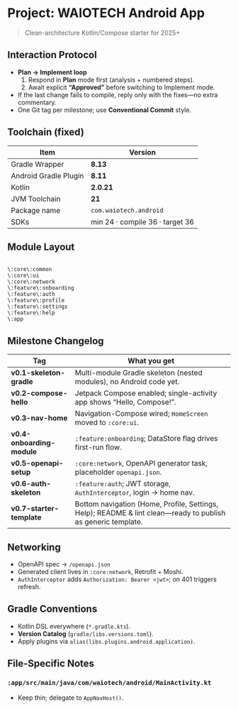 # Project: WAIOTECH Android App
> Clean-architecture Kotlin/Compose starter for 2025+

## Interaction Protocol
- **Plan → Implement loop**  
  1. Respond in **Plan** mode first (analysis + numbered steps).  
  2. Await explicit **“Approved”** before switching to Implement mode.  
- If the last change fails to compile, reply only with the fixes—no extra commentary.  
- One Git tag per milestone; use **Conventional Commit** style.  

## Toolchain (fixed)
| Item | Version |
|------|---------|
| Gradle Wrapper | **8.13** |
| Android Gradle Plugin | **8.11** |
| Kotlin | **2.0.21** |
| JVM Toolchain | **21** |
| Package name | `com.waiotech.android` |
| SDKs | min 24 · compile 36 · target 36 |

## Module Layout
```

\:core\:common
\:core\:ui
\:core\:network
\:feature\:onboarding
\:feature\:auth
\:feature\:profile
\:feature\:settings
\:feature\:help
\:app

```

## Milestone Changelog

| Tag | What you get |
|-----|--------------|
| **v0.1-skeleton-gradle** | Multi-module Gradle skeleton (nested modules), no Android code yet. |
| **v0.2-compose-hello** | Jetpack Compose enabled; single-activity app shows “Hello, Compose!”. |
| **v0.3-nav-home** | Navigation-Compose wired; `HomeScreen` moved to `:core:ui`. |
| **v0.4-onboarding-module** | `:feature:onboarding`; DataStore flag drives first-run flow. |
| **v0.5-openapi-setup** | `:core:network`, OpenAPI generator task, placeholder `openapi.json`. |
| **v0.6-auth-skeleton** | `:feature:auth`; JWT storage, `AuthInterceptor`, login → home nav. |
| **v0.7-starter-template** | Bottom navigation (Home, Profile, Settings, Help); README & lint clean—ready to publish as generic template. |


## Networking
- OpenAPI spec → `/openapi.json`  
- Generated client lives in `:core:network`, Retrofit + Moshi.  
- `AuthInterceptor` adds `Authorization: Bearer <jwt>`; on 401 triggers refresh.

## Gradle Conventions
- Kotlin DSL everywhere (`*.gradle.kts`).  
- **Version Catalog** (`gradle/libs.versions.toml`).  
- Apply plugins via `alias(libs.plugins.android.application)`.  

## File-Specific Notes
### `:app/src/main/java/com/waiotech/android/MainActivity.kt`
- Keep thin; delegate to `AppNavHost()`.  


